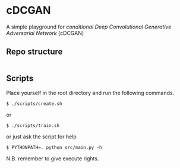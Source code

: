 # cDCGAN
A simple playground for *conditional Deep Convolutional Generative Adversarial Network* (cDCGAN)

## Repo structure
```
```

## Scripts
Place yourself in the root directory and run the following commands.
```
$ ./scripts/create.sh
```
or
```
$ ./scripts/train.sh
```
or just ask the script for help
```
$ PYTHONPATH=. python src/main.py -h
```
N.B. remember to give execute rights.